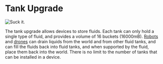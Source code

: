 # Tank Upgrade

![Suck it.](oredict:oc:tankUpgrade)

The tank upgrade allows devices to store fluids. Each tank can only hold a single type of fluid, and provides a volume of 16 buckets (16000mB). [Robots](../block/robot.md) and [drones](drone.md) can drain liquids from the world and from other fluid tanks, and can fill the fluids back into fluid tanks, and when supported by the fluid, place them back into the world. There is no limit to the number of tanks that can be installed in a device.
